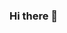 ### Hi there 👋

<!--
**GitTarochan/GitTarochan** is a ✨ _special_ ✨ repository because its `README.md` (this file) appears on your GitHub profile.

Here are some ideas to get you started:

- 🔭 I'm currently dedicating myself to student life and programming. I love learning and am always curious about new technologies and ideas.

- 🌱 Lately, I'm particularly fascinated by web3.0. I'm looking forward to sharing the interesting aspects and challenges I encounter in my learning journey.

- 👯 One of my hobbies is watching movies and TV dramas. I'm a big fan of "Les Misérables" and "Modern Family"! I'm drawn to touching stories and heartwarming family dramas.

- 💬 Feel free to message me if you want to talk about my interests or activities. I'm excited to share new knowledge and collaborate on projects.

- 😄 I'm often referred to as Taro-chan.

- ⚡ Fun fact: As a child, I had a strong aversion to wasabi and insisted on having sushi without it. However, one day, I accidentally consumed a lot of wasabi and became hooked on its spicy kick. Now, wasabi is an essential part of my sushi experience! It's fascinating how our tastes can change.
-->
